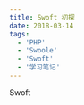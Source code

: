 ```yaml
---
title: Swoft 初探
date: 2018-03-14
tags:
  - 'PHP'
  - 'Swoole'
  - 'Swoft'
  - '学习笔记'
---
```


Swoft
<!-- more -->
